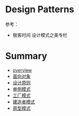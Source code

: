 # Design Patterns

参考：

- 极客时间 设计模式之美专栏

# Summary

* [overview](overview.md)
* [面向对象](面向对象.md)
* [设计原则](设计原则.md)
* [单例模式](单例模式.md)
* [工厂模式](工厂模式.md)
* [建造者模式](建造者模式.md)
* [原型模式](原型模式.md)



